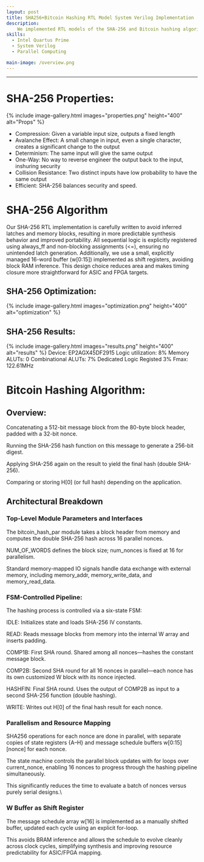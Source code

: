 ```yaml
---
layout: post
title: SHA256+Bitcoin Hashing RTL Model System Verilog Implementation 
description:  
    We implemented RTL models of the SHA-256 and Bitcoin hashing algorithms in SystemVerilog as part of a exploration into hardware design trade-offs. The goal was to compare serial and parallel implementations and understand how design choices impact key metrics like area, cycle count, and maximum operating frequency (fmax). By optimizing for each of these variables individually, we observed how improvements in one metric often came at the cost of others. This allowed us to gain insight into real-world architectural trade-offs in ASIC/FPGA design and how they apply to compute-intensive workloads like cryptographic hashing. (ECE111, Advanced Digital Design Course Project, @UC San Diego Prof. Farinaz Koushanfar) 
skills: 
  - Intel Quartus Prime
  - System Verilog
  - Parallel Computing 

main-image: /overview.png
---
```


---

# SHA-256 Properties:

{% include image-gallery.html images="properties.png" height="400" alt="Props" %}
  - Compression: Given a variable input size, outputs a fixed length
  - Avalanche Effect: A small change in input, even a single character, creates a significant change to the output
  - Determinism: The same input will give the same output
  - One-Way: No way to reverse engineer the output back to the input, inshuring security
  - Collision Resistance: Two distinct inputs have low probability to have the same output 
  - Efficient: SHA-256 balances security and speed.

# SHA-256 Algorithm

Our SHA-256 RTL implementation is carefully written to avoid inferred latches and memory blocks, resulting in more predictable synthesis behavior and improved portability. All sequential logic is explicitly registered using always_ff and non-blocking assignments (<=), ensuring no unintended latch generation. Additionally, we use a small, explicitly managed 16-word buffer (w[0:15]) implemented as shift registers, avoiding block RAM inference. This design choice reduces area and makes timing closure more straightforward for ASIC and FPGA targets.

## SHA-256 Optimization: 

{% include image-gallery.html images="optimization.png" height="400" alt="optimization" %}
## SHA-256 Results:
{% include image-gallery.html images="results.png" height="400" alt="results" %}
Device: EP2AGX45DF2915
Logic utilization: 8%
Memory ALUTs: 0
Combinational ALUTs: 7%
Dedicated Logic Registed 3%
Fmax: 122.61MHz

# Bitcoin Hashing Algorithm:

## Overview:

Concatenating a 512-bit message block from the 80-byte block header, padded with a 32-bit nonce.

Running the SHA-256 hash function on this message to generate a 256-bit digest.

Applying SHA-256 again on the result to yield the final hash (double SHA-256).

Comparing or storing H[0] (or full hash) depending on the application.

## Architectural Breakdown 

### Top-Level Module Parameters and Interfaces

The bitcoin_hash_par module takes a block header from memory and computes the double SHA-256 hash across 16 parallel nonces.

NUM_OF_WORDS defines the block size; num_nonces is fixed at 16 for parallelism.

Standard memory-mapped IO signals handle data exchange with external memory, including memory_addr, memory_write_data, and memory_read_data.

### FSM-Controlled Pipeline:

The hashing process is controlled via a six-state FSM:

IDLE: Initializes state and loads SHA-256 IV constants.

READ: Reads message blocks from memory into the internal W array and inserts padding.

COMP1B: First SHA round. Shared among all nonces—hashes the constant message block.

COMP2B: Second SHA round for all 16 nonces in parallel—each nonce has its own customized W block with its nonce injected.

HASHFIN: Final SHA round. Uses the output of COMP2B as input to a second SHA-256 function (double hashing).

WRITE: Writes out H[0] of the final hash result for each nonce.

### Parallelism and Resource Mapping

SHA256 operations for each nonce are done in parallel, with separate copies of state registers {A–H} and message schedule buffers w[0:15][nonce] for each nonce.

The state machine controls the parallel block updates with for loops over current_nonce, enabling 16 nonces to progress through the hashing pipeline simultaneously.

This significantly reduces the time to evaluate a batch of nonces versus purely serial designs.\

### W Buffer as Shift Register
The message schedule array w[16] is implemented as a manually shifted buffer, updated each cycle using an explicit for-loop.

This avoids BRAM inference and allows the schedule to evolve cleanly across clock cycles, simplifying synthesis and improving resource predictability for ASIC/FPGA mapping.

